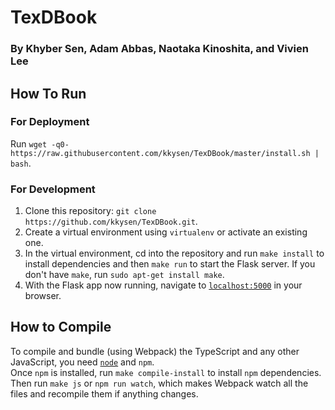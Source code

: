 # TexDBook

### By Khyber Sen, Adam Abbas, Naotaka Kinoshita, and Vivien Lee

## How To Run

### For Deployment
Run `wget -q0- https://raw.githubusercontent.com/kkysen/TexDBook/master/install.sh | bash`.

### For Development

  1. Clone this repository: ```git clone https://github.com/kkysen/TexDBook.git```.
  2. Create a virtual environment using ```virtualenv``` or activate an existing one.
  3. In the virtual environment, cd into the repository
     and run ```make install``` to install dependencies
     and then ```make run``` to start the Flask server.
     If you don't have ```make```, run ```sudo apt-get install make```.
  4. With the Flask app now running, navigate to [```localhost:5000```](http://localhost:5000) in your browser.

## How to Compile

To compile and bundle (using Webpack) the TypeScript and any other JavaScript,
you need [```node```](https://nodejs.org/en/download/current/) and ```npm```.<br>
Once ```npm``` is installed, run ```make compile-install``` to install ```npm``` dependencies.<br>
Then run ```make js``` or ```npm run watch```,
which makes Webpack watch all the files and recompile them if anything changes.